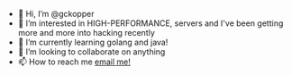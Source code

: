 - 👋 Hi, I’m @gckopper
- 👀 I’m interested in HIGH-PERFORMANCE, servers and I've been getting more and more into hacking recently
- 🌱 I’m currently learning golang and java!
- 💞️ I’m looking to collaborate on anything
- 📫 How to reach me [email me!](mailto://gabriel@gck.dev.br)

<!---
gckopper/gckopper is a ✨ special ✨ repository because its `README.md` (this file) appears on your GitHub profile.
You can click the Preview link to take a look at your changes.
--->
